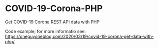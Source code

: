 # COVID-19-Corona-PHP
Get COVID-19 Corona REST API data with PHP

Code example; for more informatio see:
https://oneguyoneblog.com/2020/03/19/covid-19-corona-get-data-with-php/
